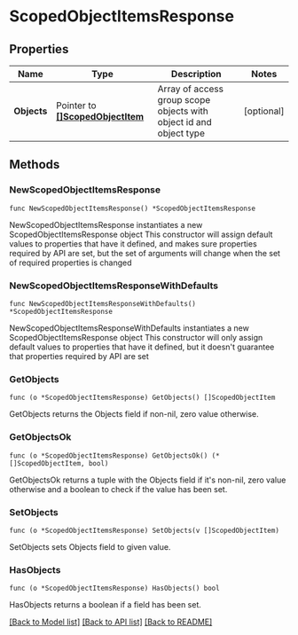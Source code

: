 # ScopedObjectItemsResponse

## Properties

Name | Type | Description | Notes
------------ | ------------- | ------------- | -------------
**Objects** | Pointer to [**[]ScopedObjectItem**](ScopedObjectItem.md) | Array of access group scope objects with object id and object type | [optional] 

## Methods

### NewScopedObjectItemsResponse

`func NewScopedObjectItemsResponse() *ScopedObjectItemsResponse`

NewScopedObjectItemsResponse instantiates a new ScopedObjectItemsResponse object
This constructor will assign default values to properties that have it defined,
and makes sure properties required by API are set, but the set of arguments
will change when the set of required properties is changed

### NewScopedObjectItemsResponseWithDefaults

`func NewScopedObjectItemsResponseWithDefaults() *ScopedObjectItemsResponse`

NewScopedObjectItemsResponseWithDefaults instantiates a new ScopedObjectItemsResponse object
This constructor will only assign default values to properties that have it defined,
but it doesn't guarantee that properties required by API are set

### GetObjects

`func (o *ScopedObjectItemsResponse) GetObjects() []ScopedObjectItem`

GetObjects returns the Objects field if non-nil, zero value otherwise.

### GetObjectsOk

`func (o *ScopedObjectItemsResponse) GetObjectsOk() (*[]ScopedObjectItem, bool)`

GetObjectsOk returns a tuple with the Objects field if it's non-nil, zero value otherwise
and a boolean to check if the value has been set.

### SetObjects

`func (o *ScopedObjectItemsResponse) SetObjects(v []ScopedObjectItem)`

SetObjects sets Objects field to given value.

### HasObjects

`func (o *ScopedObjectItemsResponse) HasObjects() bool`

HasObjects returns a boolean if a field has been set.


[[Back to Model list]](../README.md#documentation-for-models) [[Back to API list]](../README.md#documentation-for-api-endpoints) [[Back to README]](../README.md)


